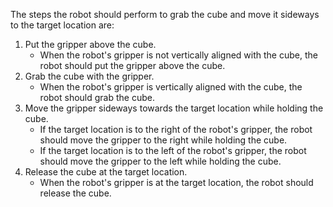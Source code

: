 The steps the robot should perform to grab the cube and move it sideways to the target location are:

1. Put the gripper above the cube.
    - When the robot's gripper is not vertically aligned with the cube, the robot should put the gripper above the cube.
2. Grab the cube with the gripper.
    - When the robot's gripper is vertically aligned with the cube, the robot should grab the cube.
3. Move the gripper sideways towards the target location while holding the cube.
    - If the target location is to the right of the robot's gripper, the robot should move the gripper to the right while holding the cube.
    - If the target location is to the left of the robot's gripper, the robot should move the gripper to the left while holding the cube.
4. Release the cube at the target location.
    - When the robot's gripper is at the target location, the robot should release the cube.